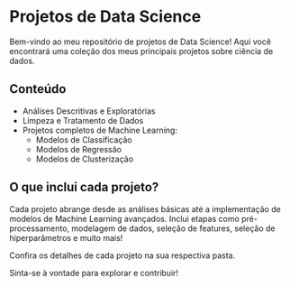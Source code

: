 # Projetos de Data Science

Bem-vindo ao meu repositório de projetos de Data Science! Aqui você encontrará uma coleção dos meus principais projetos sobre ciência de dados.

## Conteúdo

- Análises Descritivas e Exploratórias
- Limpeza e Tratamento de Dados
- Projetos completos de Machine Learning:
  - Modelos de Classificação
  - Modelos de Regressão
  - Modelos de Clusterização

## O que inclui cada projeto?

Cada projeto abrange desde as análises básicas até a implementação de modelos de Machine Learning avançados. Inclui etapas como pré-processamento, modelagem de dados, seleção de features, seleção de hiperparâmetros e muito mais!

Confira os detalhes de cada projeto na sua respectiva pasta.

Sinta-se à vontade para explorar e contribuir!
